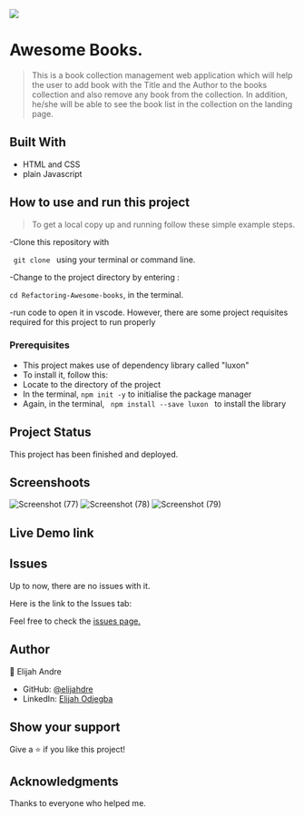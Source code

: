 ![](https://img.shields.io/badge/Microverse-blueviolet)

# Awesome Books.
> This is a book collection management web application which will help the user to add book with the Title and the Author to the books collection
and also remove any book from the collection. In addition, he/she will be able to see the book list in the collection on the landing page.


## Built With

- HTML and CSS 
- plain Javascript

## How to use and run this project
>To get a local copy up and running follow these simple example steps.

-Clone this repository with

<code> git clone  </code>
using your terminal or command line.

-Change to the project directory by entering :

<code>cd Refactoring-Awesome-books</code>, in the terminal.

-run code to open it in vscode.
However, there are some project requisites required for this project to run properly 
### Prerequisites
- This project makes use of dependency library called "luxon"
- To install it, follow this:
- Locate to the directory of the project
- In the terminal, <code>npm init -y</code> to initialise the package manager
- Again, in the terminal, <code> npm install --save luxon </code> to install the library


## Project Status
This project has been  finished and deployed.

## Screenshoots
![Screenshot (77)]()
![Screenshot (78)]()
![Screenshot (79)]()


## Live Demo link
 

## Issues

Up to now, there are no issues with it.

Here is the link to the Issues tab:

Feel free to check the [issues page.](https://github.com/shyusu4/Awesome-Books/issues)

## Author

👤 Elijah Andre

- GitHub: [@elijahdre](https://github.com/Elijahdre)
- LinkedIn: [Elijah Odjegba](https://www.linkedin.com/in/elijah-odjegba-862708179/)


## Show your support

Give a ⭐️ if you like this project!

## Acknowledgments

Thanks to everyone who helped me.
